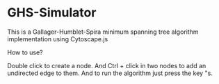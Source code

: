 # GHS-Simulator
This is a Gallager-Humblet-Spira minimum spanning tree algorithm implementation using Cytoscape.js

How to use?

Double click to create a node. And Ctrl + click in two nodes to add an undirected edge to them. And to run the algorithm just press the key "s.
